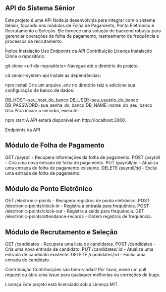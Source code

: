 ## API do Sistema Sênior
Este projeto é uma API Node.js desenvolvida para integrar com o sistema Sênior, focando nos módulos de Folha de Pagamento, 
Ponto Eletrônico e Recrutamento e Seleção. Ele fornece uma solução de backend robusta para gerenciar operações de folha de pagamento,
rastreamento de frequência e processos de recrutamento.

Índice
Instalação
Uso
Endpoints da API
Contribuição
Licença
Instalação
Clone o repositório:

git clone <url-do-repositório>
Navegue até o diretório do projeto:

cd senior-system-api
Instale as dependências:

npm install
Crie um arquivo .env no diretório raiz e adicione sua configuração de banco de dados:

DB_HOST=seu_host_do_banco
DB_USER=seu_usuário_do_banco
DB_PASSWORD=sua_senha_do_banco
DB_NAME=nome_do_seu_banco
Uso
Para iniciar o servidor, execute:

npm start
A API estará disponível em http://localhost:3000.

Endpoints da API
## Módulo de Folha de Pagamento
GET /payroll - Recupera informações da folha de pagamento.
POST /payroll - Cria uma nova entrada de folha de pagamento.
PUT /payroll/:id - Atualiza uma entrada de folha de pagamento existente.
DELETE /payroll/:id - Exclui uma entrada de folha de pagamento.

## Módulo de Ponto Eletrônico
GET /electronic-points - Recupera registros de ponto eletrônico.
POST /electronic-points/clock-in - Registra a entrada para frequência.
POST /electronic-points/clock-out - Registra a saída para frequência.
GET /electronic-points/attendance-records - Obtém registros de frequência.

## Módulo de Recrutamento e Seleção
GET /candidates - Recupera uma lista de candidatos.
POST /candidates - Cria uma nova entrada de candidato.
PUT /candidates/:id - Atualiza uma entrada de candidato existente.
DELETE /candidates/:id - Exclui uma entrada de candidato.

Contribuição
Contribuições são bem-vindas! Por favor, envie um pull request ou abra uma issue para quaisquer melhorias ou correções de bugs.

Licença
Este projeto está licenciado sob a Licença MIT.
